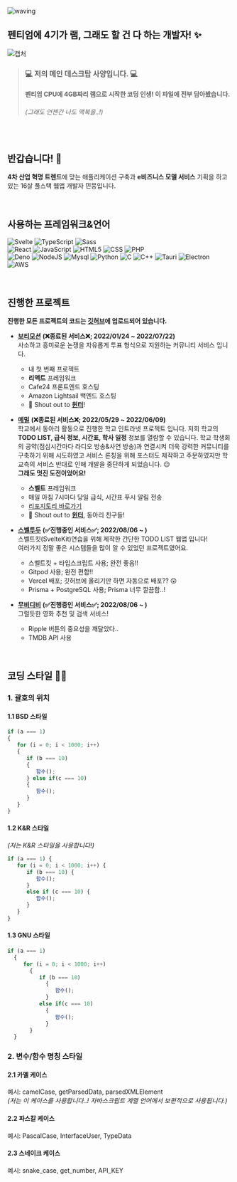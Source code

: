 ![waving](https://capsule-render.vercel.app/api?type=waving&height=250&text=My%20Coding%20Story&fontAlignY=40&color=gradient)

## 펜티엄에 4기가 램, 그래도 할 건 다 하는 개발자! ✨
![캡처](https://user-images.githubusercontent.com/62737839/183251007-b5174547-b049-4873-84c2-33dd7067a1c5.PNG)  
> ### 💻 **저의 메인 데스크탑 사양입니다.** 💻
> #### 펜티엄 CPU에 4GB짜리 램으로 시작한 코딩 인생! 이 파일에 전부 담아봤습니다.
> ###### _(그래도 언젠간 나도 맥북을..!)_

<br />

## 반갑습니다! 👋
**4차 산업 혁명 트렌드**에 맞는 애플리케이션 구축과 **e비즈니스 모델 서비스** 기획을 하고 있는 16살 풀스택 웹앱 개발자 민뭉입니다.

<br />

## 사용하는 프레임워크&언어
![Svelte](https://img.shields.io/badge/Svelte-FF3E00?style=for-the-badge&logo=Svelte&logoColor=white)
![TypeScript](https://img.shields.io/badge/TypeScript-3178C6?style=for-the-badge&logo=TypeScript&logoColor=white)
![Sass](https://img.shields.io/badge/Sass-CC6699?style=for-the-badge&logo=Sass&logoColor=white)
<br />
![React](https://img.shields.io/badge/React-61DAFB?style=flat-square&logo=react&logoColor=white)
![JavaScript](https://img.shields.io/badge/JavaScript-ffb13b?style=flat-square&logo=javascript&logoColor=white)
![HTML5](https://img.shields.io/badge/HTML5-E34F26?style=flat-square&logo=HTML5&logoColor=white)
![CSS](https://img.shields.io/badge/css-1572B6?style=flat-square&logo=css3&logoColor=white)
![PHP](https://img.shields.io/badge/PHP-777BB4?style=flat-square&logo=PHP&logoColor=white)
<br />
![Deno](https://img.shields.io/badge/Deno-000000?style=flat-square&logo=Deno&logoColor=white)
![NodeJS](https://img.shields.io/badge/NodeJS-339933?style=flat-square&logo=Node.js&logoColor=white)
![Mysql](https://img.shields.io/badge/Mysql-E6B91E?style=flat-square&logo=MySql&logoColor=white)
![Python](https://img.shields.io/badge/Python-3766AB?style=flat-square&logo=Python&logoColor=white)
![C](https://img.shields.io/badge/C-A8B9CC?style=flat-square&logo=C&logoColor=white)
![C++](https://img.shields.io/badge/C++-00599C?style=flat-square&logo=C%2B%2B&logoColor=white)
![Tauri](https://img.shields.io/badge/Tauri-FFC131?style=flat-square&logo=Tauri&logoColor=white)
![Electron](https://img.shields.io/badge/Electron-47848F?style=flat-square&logo=Electron&logoColor=white)
![AWS](https://img.shields.io/badge/AWS-333664?style=flat-square&logo=amazon-aws&logoColor=white)

<br />

## 진행한 프로젝트
__진행한 모든 프로젝트의 코드는 [**깃허브**](https://github.com/minmoong?tab=repositories)에 업로드되어 있습니다.__
- [**보티모션**](https://votemotion.kr) **(❌종료된 서비스❌; 2022/01/24 ~ 2022/07/22)**  
  사소하고 흥미로운 논쟁을 자유롭게 투표 형식으로 지원하는 커뮤니티 서비스 입니다.
  * 내 첫 번째 프로젝트
  * **리액트** 프레임워크
  * Cafe24 프론트엔드 호스팅
  * Amazon Lightsail 백엔드 호스팅
  * 👑 Shout out to [**윈터**](https://github.com/Lone1y-Mw)!

- [**메밀**](https://maemil.kr) **(❌종료된 서비스❌; 2022/05/29 ~ 2022/06/09)**  
  학교에서 동아리 활동으로 진행한 학교 인트라넷 프로젝트 입니다. 저희 학교의 **TODO LIST, 급식 정보, 시간표, 학사 일정** 정보를 열람할 수 있습니다. 학교 학생회의 공약(점심시간마다 라디오 방송&사연 방송)과 연결시켜 더욱 강력한 커뮤니티를 구축하기 위해 시도하였고 서비스 론칭을 위해 포스터도 제작하고 주문하였지만 학교측의 서비스 반대로 인해 개발을 중단하게 되었습니다. 😥  
  **그래도 멋진 도전이었어요!**
  * **스벨트** 프레임워크
  * 매일 아침 7시마다 당일 급식, 시간표 푸시 알림 전송
  * [리포지토리 바로가기](https://github.com/Lone1y-Mw/maemil-client)
  * 👑 Shout out to [**윈터**](https://github.com/Lone1y-Mw), 동아리 친구들!
- [**스벨투두**](https://full-stack-web-development-ashen.vercel.app) **(✅진행중인 서비스✅; 2022/08/06 ~ )**  
  스벨트킷(SvelteKit)연습을 위해 제작한 간단한 TODO LIST 웹앱 입니다!  
  여러가지 정말 좋은 시스템들을 많이 알 수 있었던 프로젝트였어요.
  * 스벨트킷 + 타입스크립트 사용; 완전 좋음!!
  * Gitpod 사용; 완전 편함!!
  * Vercel 배포; 깃허브에 올리기만 하면 자동으로 배포?? 😲
  * Prisma + PostgreSQL 사용; Prisma 너무 깔끔함..!
- [**무비디비**](https://moovidb-minmoong.vercel.app) **(✅진행중인 서비스✅; 2022/08/06 ~ )**  
  그럴듯한 영화 추천 및 검색 서비스!  
  * Ripple 버튼의 중요성을 깨달았다..
  * TMDB API 사용

<br />

## 코딩 스타일 👨‍💻
### 1. 괄호의 위치
#### 1.1 BSD 스타일
```typescript
if (a === 1)
{
   for (i = 0; i < 1000; i++)
   {
      if (b === 10)
      {
         함수();
      } else if(c === 10)
      {
         함수();
      }
   }
}
```

#### 1.2 K&R 스타일  
_(저는 K&R 스타일을 사용합니다!)_
```typescript
if (a === 1) {
   for (i = 0; i < 1000; i++) {
      if (b === 10) {
         함수();
      }
      else if (c === 10) {
         함수();
      }
   }
}
```

#### 1.3 GNU 스타일
```typescript
if (a === 1)
  {
     for (i = 0; i < 1000; i++)
       {
          if (b === 10)
            {
               함수();
            }
          else if(c === 10)
            {
               함수();
            }
       }
  }
```
### 2. 변수/함수 명칭 스타일
#### 2.1 카멜 케이스  
  예시: camelCase, getParsedData, parsedXMLElement  
  _(저는 이 케이스를 사용합니다..! 자바스크립트 계열 언어에서 보편적으로 사용됩니다.)_
#### 2.2 파스칼 케이스  
  예시: PascalCase, InterfaceUser, TypeData
#### 2.3 스네이크 케이스
  예시: snake_case, get_number, API_KEY
